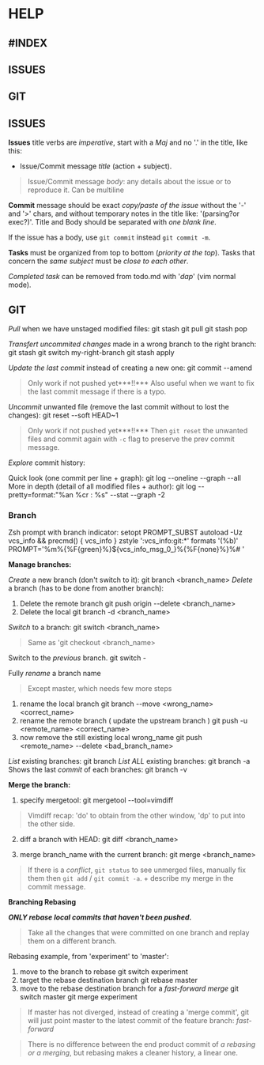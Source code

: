 

#           HELP

#INDEX
------
##  ISSUES
##  GIT

##  ISSUES

**Issues** title verbs are *imperative*, start with a *Maj* and no '.' in
the title, like this:

- Issue/Commit message *title* (action + subject).
> Issue/Commit message *body*: any details about the issue or to reproduce it.
> Can be multiline

**Commit** message should be exact *copy/paste of the issue* without
the '-' and '>' chars, and without temporary notes in the title
like: '(parsing?or exec?)'.
Title and Body should be separated with *one blank line*.

 If the issue has a body, use `git commit` instead `git commit -m`.

**Tasks** must be organized from top to bottom (*priority at the top*).
Tasks that concern the *same subject* must be *close to each other*.

*Completed task* can be removed from todo.md with '*dap*' (vim normal
mode).

##  GIT

*Pull* when we have unstaged modified files:
    git stash
    git pull
    git stash pop

*Transfert uncommited changes* made in a wrong branch to the right branch:
    git stash
    git switch my-right-branch
    git stash apply

*Update the last commit* instead of creating a new one:
    git commit --amend
> Only work if not pushed yet***!!***
> Also useful when we want to fix the last commit message if there is
> a typo.

*Uncommit* unwanted file (remove the last commit without to lost the changes):
    git reset --soft HEAD~1
> Only work if not pushed yet***!!***
> Then `git reset` the unwanted files and commit again with `-c` flag
> to preserve the prev commit message.

*Explore* commit history:

Quick look (one commit per line + graph):
     git log --oneline  --graph --all
More in depth (detail of all modified files + author):
     git log --pretty=format:"%an %cr : %s" --stat --graph -2

###     Branch

Zsh prompt with branch indicator:
    setopt PROMPT_SUBST
    autoload -Uz vcs_info && precmd() { vcs_info }
    zstyle ':vcs_info:git:*' formats '(%b)'
    PROMPT='%m%{%F{green}%}${vcs_info_msg_0_}%{%F{none}%}%# '

**Manage branches:**

*Create* a new branch (don't switch to it):
    git branch <branch_name>
*Delete* a branch (has to be done from another branch):
1. Delete the remote branch
    git push origin --delete <branch_name>
2. Delete the local
    git branch -d <branch_name>

*Switch* to a branch:
    git switch <branch_name>
> Same as 'git checkout <branch_name>

Switch to the *previous* branch.
    git switch -

Fully *rename* a branch name
> Except master, which needs few more steps
1. rename the local branch
    git branch --move <wrong_name> <correct_name>
2. rename the remote branch ( update the upstream branch )
    git push -u <remote_name> <correct_name>
3. now remove the still existing local wrong_name
    git push <remote_name> --delete <bad_branch_name>

*List* existing branches:
    git branch
*List ALL* existing branches:
    git branch -a
Shows the last *commit* of each branches:
    git branch -v

**Merge the branch:**

1. specify mergetool:
    git mergetool --tool=vimdiff
> Vimdiff recap: 'do' to obtain from the other window, 'dp' to put
> into the other side.

2. diff a branch with HEAD:
    git diff <branch_name>

3. merge branch_name with the current branch:
    git merge <branch_name>
> If there is a *conflict*, `git status` to see unmerged files, manually
> fix them then `git add` / `git commit -a`.  + describe my merge in
> the commit message.

**Branching Rebasing**

***ONLY rebase local commits that haven't been pushed.***

> Take all the changes that were committed on one branch and replay
> them on a different branch.

Rebasing example, from 'experiment' to 'master':
1. move to the branch to rebase
    git switch experiment
2. target the rebase destination branch
    git rebase master
3. move to the rebase destination branch
   for a *fast-forward merge*
    git switch master
    git merge experiment

> If master has not diverged, instead of creating
> a 'merge commit', git will just point master to the
> latest commit of the feature branch: *fast-forward*

> There is no difference between the end product
> commit of *a rebasing or a merging*, but rebasing
> makes a cleaner history, a linear one.
